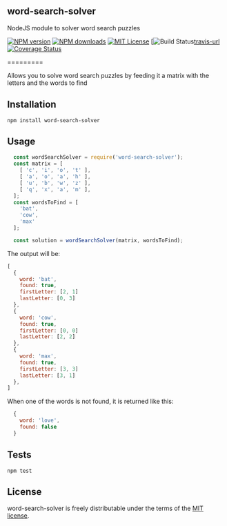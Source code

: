 ## word-search-solver
NodeJS module to solver word search puzzles


[![NPM version][npm-version-image]][npm-url] [![NPM downloads][npm-downloads-image]][npm-url] [![MIT License][license-image]][license-url] [![Build Status][travis-image][travis-url][![Coverage Status][coveralls-image]][coveralls-url]

=========

Allows you to solve word search puzzles by feeding it a matrix with the letters and the words to find

## Installation

  `npm install word-search-solver`

## Usage

```js
  const wordSearchSolver = require('word-search-solver');
  const matrix = [
    [ 'c', 'i', 'o', 't' ], 
    [ 'a', 'o', 'a', 'h' ], 
    [ 'u', 'b', 'w', 'z' ], 
    [ 'q', 'x', 'a', 'm' ], 
  ];
  const wordsToFind = [
    'bat',
    'cow',
    'max'
  ];

  const solution = wordSearchSolver(matrix, wordsToFind);
```

  The output will be:

```js
[
  {
    word: 'bat',
    found: true,
    firstLetter: [2, 1]
    lastLetter: [0, 3]
  },
  {
    word: 'cow',
    found: true,
    firstLetter: [0, 0]
    lastLetter: [2, 2]
  },
  {
    word: 'max',
    found: true,
    firstLetter: [3, 3]
    lastLetter: [3, 1]
  },
]
```

  When one of the words is not found, it is returned like this:

```js
  {
    word: 'love',
    found: false
  }
```


## Tests

  `npm test`


## License

word-search-solver is freely distributable under the terms of the [MIT license](https://github.com/moment/moment/blob/develop/LICENSE).

[license-image]: http://img.shields.io/badge/license-MIT-blue.svg?style=flat
[license-url]: LICENSE

[npm-url]: https://www.npmjs.com/package/word-search-solver
[npm-version-image]: https://img.shields.io/npm/v/word-search-solver.svg?style=flat
[npm-downloads-image]: http://img.shields.io/npm/dm/word-search-solver.svg?style=flat

[travis-url]: https://travis-ci.org/JHotterbeekx/word-search-solver
[travis-image]: http://img.shields.io/travis/moment/moment/develop.svg?style=flat

[coveralls-url]: https://coveralls.io/github/JHotterbeekx/word-search-solver
[coveralls-image]: https://coveralls.io/repos/github/JHotterbeekx/word-search-solver/badge.svg?branch=master
